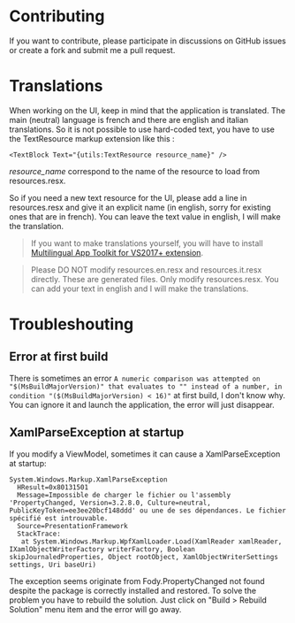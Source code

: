 # Contributing

If you want to contribute, please participate in discussions on GitHub issues or create a fork and submit me a pull request. 

# Translations

When working on the UI, keep in mind that the application is translated. The main (neutral) language is french and there are english and italian translations. So it is not possible to use hard-coded text, you have to use the TextResource markup extension like this :

```xaml
<TextBlock Text="{utils:TextResource resource_name}" />
```

*resource_name* correspond to the name of the resource to load from resources.resx. 

So if you need a new text resource for the UI, please add a line in resources.resx and give it an explicit name (in english, sorry for existing ones that are in french). You can leave the text value in english, I will make the translation.

> If you want to make translations yourself, you will have to install [Multilingual App Toolkit for VS2017+ extension](https://marketplace.visualstudio.com/items?itemName=MultilingualAppToolkit.MultilingualAppToolkit-18308).

> Please DO NOT modify resources.en.resx and resources.it.resx directly. These are generated files. Only modify resources.resx. You can add your text in english and I will make the translations.

# Troubleshouting

## Error at first build

There is sometimes an error `A numeric comparison was attempted on "$(MsBuildMajorVersion)" that evaluates to "" instead of a number, in condition "($(MsBuildMajorVersion) < 16)"` at first build, I don't know why. You can ignore it and launch the application, the error will just disappear.

## XamlParseException at startup

If you modify a ViewModel, sometimes it can cause a XamlParseException at startup:

```
System.Windows.Markup.XamlParseException
  HResult=0x80131501
  Message=Impossible de charger le fichier ou l'assembly 'PropertyChanged, Version=3.2.8.0, Culture=neutral, PublicKeyToken=ee3ee20bcf148ddd' ou une de ses dépendances. Le fichier spécifié est introuvable.
  Source=PresentationFramework
  StackTrace:
   at System.Windows.Markup.WpfXamlLoader.Load(XamlReader xamlReader, IXamlObjectWriterFactory writerFactory, Boolean skipJournaledProperties, Object rootObject, XamlObjectWriterSettings settings, Uri baseUri)
```

The exception seems originate from Fody.PropertyChanged not found despite the package is correctly installed and restored. To solve the problem you have to rebuild the solution. Just click on "Build > Rebuild Solution" menu item and the error will go away.



